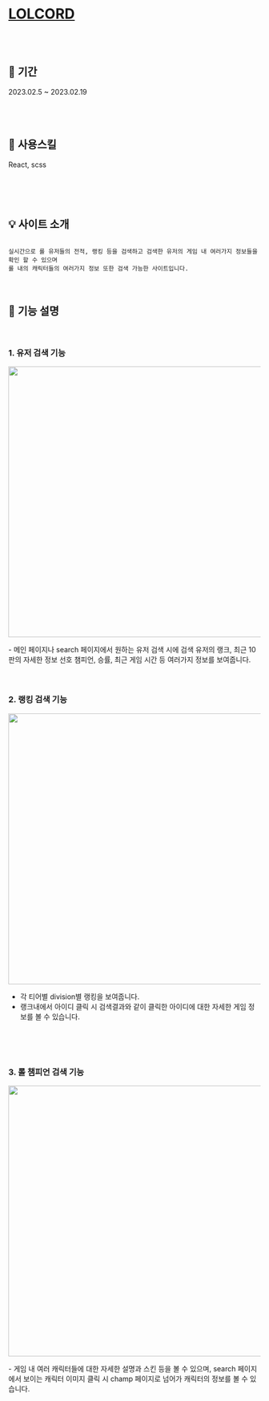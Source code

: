 # [LOLCORD](loso762.github.io/lolre/)

<br>
<br>

## 📆 기간

2023.02.5 ~ 2023.02.19<br/><br/><br><br>

## 💪 사용스킬

React, scss <br><br><br>

<br>

## 💡 사이트 소개

```

실시간으로 롤 유저들의 전적, 랭킹 등을 검색하고 검색한 유저의 게임 내 여러가지 정보들을 확인 할 수 있으며 
롤 내의 캐릭터들의 여러가지 정보 또한 검색 가능한 사이트입니다.

```

<br>

## 🔎 기능 설명
<br>

### 1. 유저 검색 기능

<p align="center">
  <img width="540" src="https://user-images.githubusercontent.com/57396816/232436162-93e25671-3af0-4691-9d81-8f5dd0fcab0c.gif">
</p>
- 메인 페이지나 search 페이지에서 원하는 유저 검색 시에 검색 유저의 랭크, 최근 10판의 자세한 정보 선호 챔피언, 승률, 최근 게임 시간 등 여러가지 정보를 보여줍니다.
<br><br><br>

### 2. 랭킹 검색 기능

<p align="center">
  <img  width="540" src="https://user-images.githubusercontent.com/57396816/232432724-8dd009be-aff9-4e39-89b2-666ab32124c0.gif">
</p>

- 각 티어별 division별 랭킹을 보여줍니다.
- 랭크내에서 아이디 클릭 시 검색결과와 같이 클릭한 아이디에 대한 자세한 게임 정보를 볼 수 있습니다.

<br><br><br>

### 3. 롤 챔피언 검색 기능
<p align="center">
  <img  width="540" src="https://user-images.githubusercontent.com/57396816/232427490-fd9f3bb4-c2e5-4aa1-bb25-e687ff1a4819.gif">
</p>
- 게임 내 여러 캐릭터들에 대한 자세한 설명과 스킨 등을 볼 수 있으며, search 페이지에서 보이는 캐릭터 이미지 클릭 시 champ 페이지로 넘어가 캐릭터의 정보를 볼 수 있습니다.


